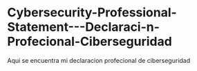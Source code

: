 # Cybersecurity-Professional-Statement---Declaraci-n-Profecional-Ciberseguridad
Aqui se encuentra mi declaracion profecional de ciberseguridad
